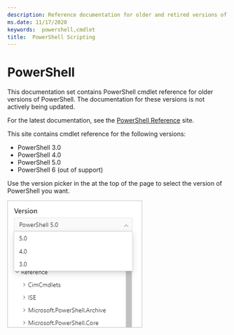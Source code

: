 ```yaml
---
description: Reference documentation for older and retired versions of PowerShell.
ms.date: 11/17/2020
keywords:  powershell,cmdlet
title:  PowerShell Scripting
---
```

# PowerShell

This documentation set contains PowerShell cmdlet reference for older versions of PowerShell. The
documentation for these versions is not actively being updated.

For the latest documentation, see the [PowerShell Reference](/powershell/scripting/overview) site.

This site contains cmdlet reference for the following versions:

- PowerShell 3.0
- PowerShell 4.0
- PowerShell 5.0
- PowerShell 6 (out of support)

Use the version picker in the at the top of the page to select the version of PowerShell you want.

![version picker](../media/picker-v543.png)
